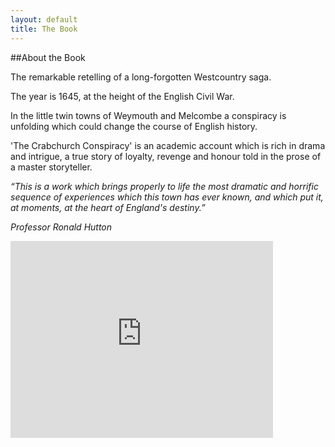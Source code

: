 ```yaml
---
layout: default
title: The Book
---
```


##About the Book

The remarkable retelling of a long-forgotten Westcountry saga.

The year is 1645, at the height of the English Civil War.

In the little twin towns of Weymouth and Melcombe a conspiracy is unfolding which could change the course of English history.

'The Crabchurch Conspiracy' is an academic account which is rich in drama and intrigue, a true story of loyalty, revenge and honour told in the prose of a master storyteller.
 
_“This is a work which brings properly to life the most dramatic and horrific sequence of experiences which this town has ever known, and which put it, at  moments, at the heart of England's destiny.”_

_Professor Ronald Hutton_

<iframe width="420" height="315" src="https://www.youtube.com/embed/vnOUZN5Wsn4" frameborder="0" allowfullscreen></iframe>
